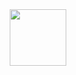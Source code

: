 <div id="header" align="center">
  <img src="https://media.giphy.com/media/GkD4U3VfiIbzcBhQNu/giphy.giff" width="100"/>
</div>
